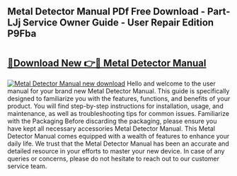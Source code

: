 ## Metal Detector Manual PDf Free Download - Part-LJj Service Owner Guide - User Repair Edition P9Fba

# <h2><a href="http://bc85547.oget.top/?id=Metal+Detector+Manual">🔗Download New 👉🔴 Metal Detector Manual</a></h2>

[![Metal Detector Manual new download](https://i.imgur.com/5g1atiW.png)](http://bc85547.oget.top/?id=Metal+Detector+Manual)
Hello and welcome to the user manual for your brand new Metal Detector Manual. This guide is specifically designed to familiarize you with the features, functions, and benefits of your product. You will find step-by-step instructions for installation, usage, and maintenance, as well as troubleshooting tips for common issues. Familiarize with the Packaging Before discarding the packaging, please ensure you have kept all necessary accessories Metal Detector Manual. This Metal Detector Manual comes equipped with a wealth of features to enhance your daily life. We trust that the Metal Detector Manual has been an accurate and detailed resource in your efforts to master your new device. In case of any queries or concerns, please do not hesitate to reach out to our customer service team.
